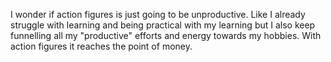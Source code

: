 I wonder if action figures is just going to be unproductive. Like I already struggle with learning and being practical with my learning but I also keep funnelling all my "productive" efforts and energy towards my hobbies. With action figures it reaches the point of money.